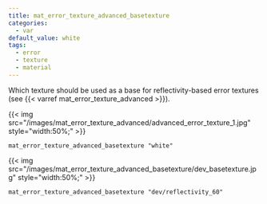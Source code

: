 ```yaml
---
title: mat_error_texture_advanced_basetexture
categories:
  - var
default_value: white
tags:
  - error
  - texture
  - material
---
```


Which texture should be used as a base for reflectivity-based error textures (see {{< varref mat_error_texture_advanced >}}).

{{< img src="/images/mat_error_texture_advanced/advanced_error_texture_1.jpg" style="width:50%;" >}}

`mat_error_texture_advanced_basetexture "white"`

{{< img src="/images/mat_error_texture_advanced_basetexture/dev_basetexture.jpg" style="width:50%;" >}}

`mat_error_texture_advanced_basetexture "dev/reflectivity_60"`
